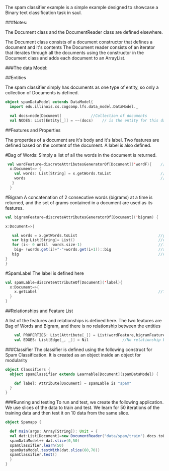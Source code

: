 The spam classifier example is a simple example designed to showcase a Binary text classification task in saul.

###Notes:

The Document class and the DocumentReader class are defined elsewhere.

The Document class consists of a document constructor that defines a document and it's contents
The Document reader consists of an iterator that iterates through all the documents using the constructor in the Document class and adds each document to an ArrayList.

###The data Model:

##Entities

The spam classifier simply has documents as one type of entity, so only a collection of Documents is defined.

```scala
object spamDataModel extends DataModel{
  import edu.illinois.cs.cogcomp.lfs.data_model.DataModel._

  val docs=node[Document]             //Collection of documents
  val NODES: List[Entity[_]] = ~~(docs)    // is the entity for this data model
```

##Features  and Properties

The properties of a document are it's body and it's label.
Two features are defined based on the content of the document.
A label is also defined.

#Bag of Words:
Simply a list of all the words in the document is returned.

```scala
 val wordFeature=discreteAttributesGeneratorOf[Document]('wordF){    //Discrete Feature of the document
  x:Document=> {
    val words: List[String] = x.getWords.toList                      //Get all of the words in a list
    words                                                            //and return it
   }
  }
```

#Bigram
A concatenation of 2 consecutive words (bigrams) at a time is returned, and the set of grams contained in a document are used as its features.    

```scala
val bigramFeature=discreteAttributesGeneratorOf[Document]('bigram) {

x:Document=>{

   val words = x.getWords.toList                                    //get all the words in a list
   var big:List[String]= List()                                     //create a new empty list called big
   for (i<- 0 until  words.size-1)                                  //loop through all the words in the word list
    big= (words.get(i)+"-"+words.get(i+1))::big                     //and concatenate successive words and add it to the list
   big                                                              //return the list
}
}
```
#SpamLabel
The label is defined here

```scala
val spamLable=discreteAttributeOf[Document]('label){
  x:Document=>{
    x.getLabel                                                      //The label obtained from the document through a getLabel function defined in the document class
  }
}
```

##Relationships and Feature List

A list of the features and relationships is defined here.
The two features are Bag of Words and Bigram, and there is no relationship between the entities

```scala
    val PROPERTIES: List[Attribute[_]] = List(wordFeature,bigramFeature) //bag of words and Bigram features
    val EDGES: List[Edge[_, _]] = Nil               //No relationship between the entities
```


###Classifier
The classifier is defined using the following construct for Spam Classification.
It is created as an object inside an object for modularity

```scala
object Classifiers {
  object spamClassifier extends Learnable[Document](spamDataModel) {   //Object extend learnable with entity Document using the Spam Data Model

    def label: Attribute[Document] = spamLable is "spam"               // the label we are training for, to check if it's spam or not using binary classification
  }
}
```

###Running and testing
To run and test, we create the following application. We use slices of the data to train and test.
We learn for 50 iterations of the training data and then test it on 10 data from the same slice.


```scala
object Spamapp {

  def main(args: Array[String]): Unit = {
  val dat:List[Document]=new DocumentReader("data/spam/train").docs.toList      //Defining the data and specifying it's location
  spamDataModel++ dat.slice(0,50)                                               //Adding a slice to the data model
  spamClassifier.learn(50)                                                      //learning with 50 iterations
  spamDataModel.testWith(dat.slice(60,70))                                      //Adding 10 more data as test data with "testWith"
  spamClassifier.test()                                                         //Running the test
  }
}
```

